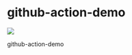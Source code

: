 # github-action-demo
![](https://github.com/2375452377/github-action-demo/workflows/.github/workflows/django.yml/badge.svg)

github-action-demo
